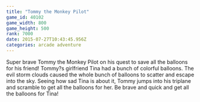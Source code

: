 ```yaml
---
title: "Tommy the Monkey Pilot"
game_id: 40102
game_width: 800
game_height: 500
rank: 7000
date: 2015-07-27T10:43:45.956Z
categories: arcade adventure
---
```

Super brave Tommy the Monkey Pilot on his quest to save all the balloons for his friend!
Tommy?s girlfriend Tina had a bunch of colorful balloons. The evil storm clouds caused the whole bunch of balloons to scatter and escape into the sky. 
Seeing how sad Tina is about it, Tommy jumps into his triplane and scramble to get all the balloons for her. 
Be brave and quick and get all the balloons for Tina!